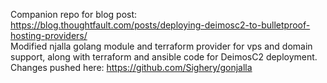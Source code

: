 Companion repo for blog post: https://blog.thoughtfault.com/posts/deploying-deimosc2-to-bulletproof-hosting-providers/<br>
Modified njalla golang module and terraform provider for vps and domain support, along with terraform and ansible code for DeimosC2 deployment.<br>
Changes pushed here: https://github.com/Sighery/gonjalla
